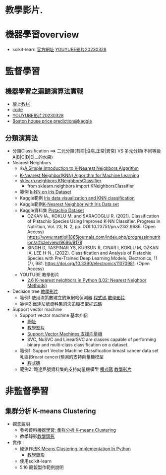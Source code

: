 # 教學影片.
# 機器學習overview
- scikit-learn [官方網址](https://scikit-learn.org/stable/)  [YOUYUBE影片20230328](https://youtu.be/OVA9zz-H8nE)

# 監督學習
## 機器學習之迴歸演算法實戰 
  - [線上教材](../../ML/regression.md) 
  - [code](../../教科書程式範例/ch04) 
  - [YOUYUBE影片20230328](https://youtu.be/UIYePSoGHTI)
  - [Boston house price prediction@kaggle](https://www.kaggle.com/code/shreayan98c/boston-house-price-prediction)
## 分類演算法
- 分類Classification ==> 二元分類(有病|沒病,正常|異常) VS 多元分類(不同等級A|B|C|D|E|...的水果)
- Nearest Neighbors
  - 👍[A Simple Introduction to K-Nearest Neighbors Algorithm](https://towardsdatascience.com/a-simple-introduction-to-k-nearest-neighbors-algorithm-b3519ed98e)
  - [K-Nearest Neighbor(KNN) Algorithm for Machine Learning](https://www.javatpoint.com/k-nearest-neighbor-algorithm-for-machine-learning)
  - [sklearn.neighbors.KNeighborsClassifier](https://scikit-learn.org/stable/modules/generated/sklearn.neighbors.KNeighborsClassifier.html)
    - from sklearn.neighbors import KNeighborsClassifier  
  - 範例 [k-NN on Iris Dataset](https://towardsdatascience.com/k-nn-on-iris-dataset-3b827f2591e)
  - Kaggle範例 [Iris data visualization and KNN classification](https://www.kaggle.com/code/skalskip/iris-data-visualization-and-knn-classification)
  - Kaggle範例[K-Nearest Neighbor with Iris Data set](https://www.kaggle.com/code/susree64/k-nearest-neighbor-with-iris-data-set/notebook)
  - Kaggle資料集 [Pistachio Dataset](https://www.kaggle.com/datasets/muratkokludataset/pistachio-dataset)
    - OZKAN IA., KOKLU M. and SARACOGLU R. (2021). Classification of Pistachio Species Using Improved K-NN Classifier. Progress in Nutrition, Vol. 23, N. 2, pp. DOI:10.23751/pn.v23i2.9686. (Open Access) https://www.mattioli1885journals.com/index.php/progressinnutrition/article/view/9686/9178
    - SINGH D, TASPINAR YS, KURSUN R, CINAR I, KOKLU M, OZKAN IA, LEE H-N., (2022). Classification and Analysis of Pistachio Species with Pre-Trained Deep Learning Models, Electronics, 11 (7), 981. https://doi.org/10.3390/electronics11070981. (Open Access) 
  - YOUTUBE 教學影片
    - [2.6 K-nearest neighbors in Python (L02: Nearest Neighbor Methods)](https://www.youtube.com/watch?v=PtjeiDpHss8)
- Decision tree [教學影片](https://youtu.be/xY2BHb6-9PM)
  - 範例1:使用決策數建立釣魚網站偵測器 [程式碼](./PhishingDetectorDecisionTree.md)  [教學影片](https://youtu.be/ZWqFjN1wzWQ)
  - 範例2:鐵達尼號資料集的決策樹模型[程式碼](./鐵達尼號資料集的決策樹模型.md)
- Support vector machine
  - Support vector machine 基本介紹 
    - [網址]()
    - [教學影片]()
    - [Support Vector Machines 支援向量機](https://scikit-learn.org/stable/modules/svm.html#support-vector-machines)
    - SVC, NuSVC and LinearSVC are classes capable of performing binary and multi-class classification on a dataset.
  - 範例1: Support Vector Machine Classification breast cancer data set  乳癌(Breast cancer)預測的支持向量機模型
    - [程式碼](../../ML/week3_機器學習1/Classification/Support_Vector_Machine_Classification.md)
  - 範例2: 鐵達尼號資料集的支持向量機模型 [程式碼](./鐵達尼號資料集的支持向量機模型.md)  [教學影片](https://www.youtube.com/watch?v=fqDdyxKwW6U)


# 非監督學習
## 集群分析 K-means Clustering
- 觀念說明
  - 參考資料[機器學習: 集群分析 K-means Clustering](https://chih-sheng-huang821.medium.com/%E6%A9%9F%E5%99%A8%E5%AD%B8%E7%BF%92-%E9%9B%86%E7%BE%A4%E5%88%86%E6%9E%90-k-means-clustering-e608a7fe1b43)
  - 教學錄影[教學錄影](https://youtu.be/D6NGIg5SBxE)
- 實作
  - 硬派作法[K Means Clustering Implementation In Python](https://github.com/tugrulhkarabulut/K-Means-Clustering) 
    - [教學錄影](https://youtu.be/HOQRT4djXxI) 
  - 使用scikit-learn
  - 5.16 簡報製作範例說明 
